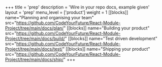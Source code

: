 +++
title = 'prep'
description = 'Wire in your repo docs, example given'
layout = 'prep'
menu_level = ['product']
weight = 1
[[blocks]]
name="Planning and organising your team"
src="https://github.com/CodeYourFuture/React-Module-Project/tree/main/docs/plan/"
[[blocks]]
name="Building your product"
src="https://github.com/CodeYourFuture/React-Module-Project/tree/main/docs/build/"
[[blocks]]
name="Test driven development"
src="https://github.com/CodeYourFuture/React-Module-Project/tree/main/docs/test/"
[[blocks]]
name="Shipping your product"
src="https://github.com/CodeYourFuture/React-Module-Project/tree/main/docs/ship/"
+++
